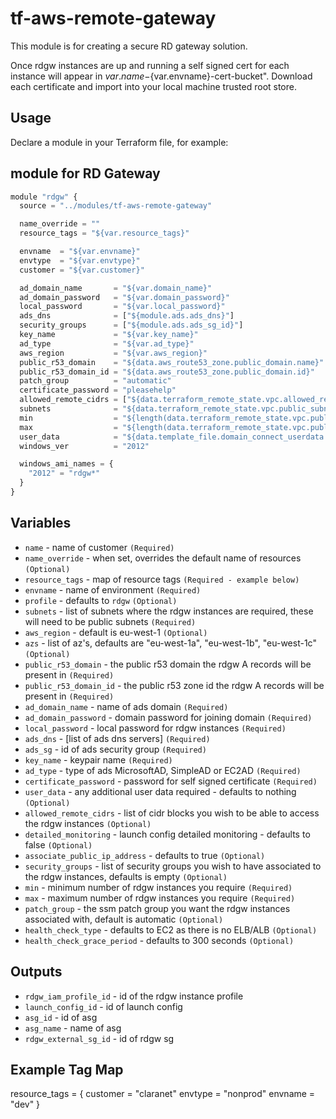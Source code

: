 tf-aws-remote-gateway
========================

This module is for creating a secure RD gateway solution.

Once rdgw instances are up and running a self signed cert for each instance will appear in ${var.name}-${var.envname}-cert-bucket".
Download each certificate and import into your local machine trusted root store.

Usage
-----

Declare a module in your Terraform file, for example:

## module for RD Gateway

```js
module "rdgw" {
  source = "../modules/tf-aws-remote-gateway"

  name_override = ""
  resource_tags = "${var.resource_tags}"

  envname  = "${var.envname}"
  envtype  = "${var.envtype}"
  customer = "${var.customer}"

  ad_domain_name       = "${var.domain_name}"
  ad_domain_password   = "${var.domain_password}"
  local_password       = "${var.local_password}"
  ads_dns              = ["${module.ads.ads_dns}"]
  security_groups      = ["${module.ads.ads_sg_id}"]
  key_name             = "${var.key_name}"
  ad_type              = "${var.ad_type}"
  aws_region           = "${var.aws_region}"
  public_r53_domain    = "${data.aws_route53_zone.public_domain.name}"
  public_r53_domain_id = "${data.aws_route53_zone.public_domain.id}"
  patch_group          = "automatic"
  certificate_password = "pleasehelp"
  allowed_remote_cidrs = ["${data.terraform_remote_state.vpc.allowed_remote_cidrs}"]
  subnets              = "${data.terraform_remote_state.vpc.public_subnets}"
  min                  = "${length(data.terraform_remote_state.vpc.public_subnets)}"
  max                  = "${length(data.terraform_remote_state.vpc.public_subnets)}"
  user_data            = "${data.template_file.domain_connect_userdata.rendered}"
  windows_ver          = "2012"

  windows_ami_names = {
    "2012" = "rdgw*"
  }
}
```

Variables
---------

- `name`                        - name of customer `(Required)`
- `name_override`                - when set, overrides the default name of resources `(Optional)`
- `resource_tags`               - map of resource tags `(Required - example below)`
- `envname`                     - name of environment `(Required)`
- `profile`                     - defaults to `rdgw` `(Optional)`
- `subnets`                     - list of subnets where the rdgw instances are required, these will need to be public subnets `(Required)`
- `aws_region`                  - default is eu-west-1 `(Optional)`
- `azs`                         - list of az's, defaults are "eu-west-1a", "eu-west-1b", "eu-west-1c" `(Optional)`
- `public_r53_domain`           - the public r53 domain the rdgw A records will be present in `(Required)`
- `public_r53_domain_id`        - the public r53 zone id the rdgw A records will be present in `(Required)`
- `ad_domain_name`              - name of ads domain `(Required)`
- `ad_domain_password`          - domain password for joining domain `(Required)`
- `local_password`              - local password for rdgw instances `(Required)`
- `ads_dns`                     - [list of ads dns servers] `(Required)`
- `ads_sg`                      - id of ads security group `(Required)`
- `key_name`                    - keypair name `(Required)`
- `ad_type`                     - type of ads MicrosoftAD, SimpleAD or EC2AD `(Required)`
- `certificate_password`        - password for self signed certificate `(Required)`
- `user_data`                   - any additional user data required - defaults to nothing `(Optional)`
- `allowed_remote_cidrs`        - list of cidr blocks you wish to be able to access the rdgw instances `(Optional)`
- `detailed_monitoring`         - launch config detailed monitoring - defaults to false `(Optional)`
- `associate_public_ip_address` - defaults to true `(Optional)`
- `security_groups`             - list of security groups you wish to have associated to the rdgw instances, defaults is empty  `(Optional)`
- `min`                         - minimum number of rdgw instances you require `(Required)`
- `max`                         - maximum number of rdgw instances you require `(Required)`
- `patch_group`                 - the ssm patch group you want the rdgw instances associated with, default is automatic `(Optional)`
- `health_check_type`           - defaults to EC2 as there is no ELB/ALB `(Optional)`
- `health_check_grace_period`   - defaults to 300 seconds `(Optional)`

Outputs
-------

- `rdgw_iam_profile_id` - id of the rdgw instance profile
- `launch_config_id`    - id of launch config
- `asg_id`              - id of asg
- `asg_name`            - name of asg
- `rdgw_external_sg_id` - id of rdgw sg

Example Tag Map
---------------

resource_tags = {
  customer = "claranet"
  envtype  = "nonprod"
  envname  = "dev"
}

